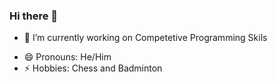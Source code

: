 ### Hi there 👋

- 🔭 I’m currently working on Competetive Programming Skils
<!-- - 🌱 I’m currently learning 
- 👯 I’m looking to collaborate on ...
- 🤔 I’m looking for help with ...
- 💬 Ask me about 
- 📫 How to reach me: ... -->
- 😄 Pronouns: He/Him
- ⚡ Hobbies: Chess and Badminton 


